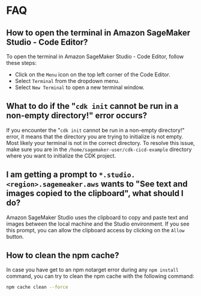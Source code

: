 # FAQ

## How to open the terminal in Amazon SageMaker Studio - Code Editor?

To open the terminal in Amazon SageMaker Studio - Code Editor, follow these steps:
- Click on the `Menu` icon on the top left corner of the Code Editor.
- Select `Terminal` from the dropdown menu.
- Select `New Terminal` to open a new terminal window.

## What to do if the "`cdk init` cannot be run in a non-empty directory!" error occurs?

If you encounter the "`cdk init` cannot be run in a non-empty directory!" error, it means that the directory you are trying to initialize is not empty. Most likely your terminal is not in the correct directory. To resolve this issue, make sure you are in the `/home/sagemaker-user/cdk-cicd-example` directory where you want to initialize the CDK project.

## I am getting a prompt to `*.studio.<region>.sagemeaker.aws` wants to "See text and images copied to the clipboard", what should I do?

Amazon SageMaker Studio uses the clipboard to copy and paste text and images between the local machine and the Studio environment. If you see this prompt, you can allow the clipboard access by clicking on the `Allow` button.


## How to clean the npm cache?
In case you have get to an npm notarget error during any `npm install` command, you can try to clean the npm cache with the following command:

```bash
npm cache clean --force
```
